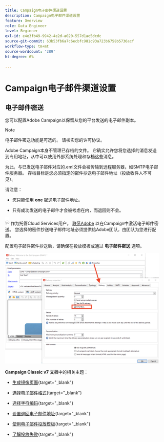 ```yaml
---
title: Campaign电子邮件渠道设置
description: Campaign电子邮件渠道设置
feature: Overview
role: Data Engineer
level: Beginner
exl-id: e4e3fb49-9942-4e2d-a020-557d1ac5dcdc
source-git-commit: 63b53fb6a7c6ecbfc981c93a723b6758b5736acf
workflow-type: tm+mt
source-wordcount: '289'
ht-degree: 6%

---
```


# Campaign电子邮件渠道设置

## 电子邮件密送

您可以配置Adobe Campaign以保留从您的平台发送的电子邮件副本。

>[!NOTE]
>电子邮件密送功能是可选的。 请核实您的许可协议。

Adobe Campaign本身不管理已存档的文件。 它确实允许您将您选择的消息发送到专用地址，从中可以使用外部系统处理和存档这些消息。

为此，与已发送电子邮件对应的.eml文件会被传输到远程服务器，如SMTP电子邮件服务器。 存档目标是您必须指定的密件抄送电子邮件地址（投放收件人不可见）。

请注意：

* 您只能使用 **one** 密送电子邮件地址。

* 只有成功发送的电子邮件才会被考虑在内，而退回则不会。

![](../assets/do-not-localize/speech.png)  作为托管Cloud Services用户， [联系Adobe](../start/campaign-faq.md#support) 以在Campaign中激活电子邮件密送。 您选择的密件抄送电子邮件地址必须提供给Adobe团队，由团队为您进行配置。

配置电子邮件密件抄送后，请确保在投放模板或通过 **电子邮件密送** 选项。

![](assets/email-bcc.png)


**Campaign Classic v7 文档**&#x200B;中的相关主题：


* [生成镜像页面](https://experienceleague.adobe.com/docs/campaign-classic/using/sending-messages/sending-emails/sending-an-email/email-parameters.html#generating-mirror-page){target=&quot;_blank&quot;}

* [选择电子邮件格式](https://experienceleague.adobe.com/docs/campaign-classic/using/sending-messages/sending-emails/sending-an-email/email-parameters.html#selecting-message-formats){target=&quot;_blank&quot;}

* [选择字符编码](https://experienceleague.adobe.com/docs/campaign-classic/using/sending-messages/sending-emails/sending-an-email/email-parameters.html#character-encoding){target=&quot;_blank&quot;}

* [设置退回电子邮件地址](https://experienceleague.adobe.com/docs/campaign-classic/using/sending-messages/sending-emails/sending-an-email/email-parameters.html#managing-bounce-emails){target=&quot;_blank&quot;}

* [使用电子邮件投放模板](https://experienceleague.adobe.com/docs/campaign-classic/using/sending-messages/using-delivery-templates/about-templates.html?lang=zh-Hans){target=&quot;_blank&quot;}

* [了解投放失败](https://experienceleague.adobe.com/docs/campaign-classic/using/sending-messages/monitoring-deliveries/understanding-delivery-failures.html){target=&quot;_blank&quot;}
